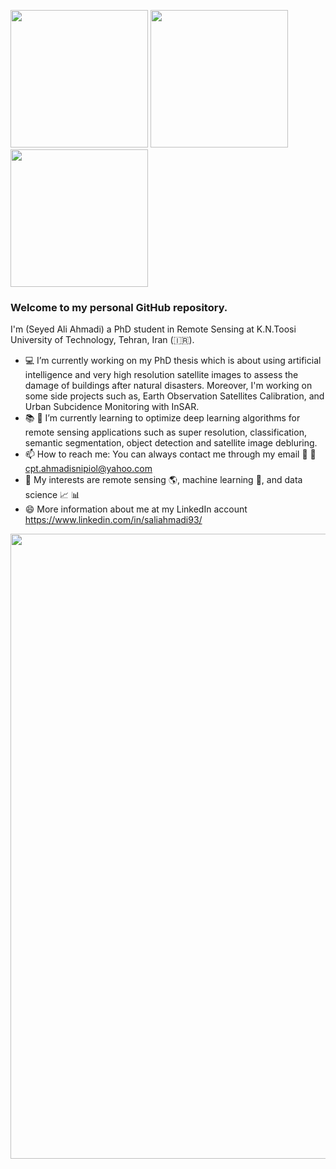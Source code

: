 <img src="https://user-images.githubusercontent.com/53389122/124669529-c763d980-dec7-11eb-824f-e6f0e1622b62.png" height="220" /> <img src="https://user-images.githubusercontent.com/53389122/124669613-ef533d00-dec7-11eb-8bc0-ba3b09057bb2.png" height="220" /> <img src="https://user-images.githubusercontent.com/53389122/124669571-dcd90380-dec7-11eb-9d16-7377d7c68923.png" height="220" />

### Welcome to my personal GitHub repository.

I'm (Seyed Ali Ahmadi) a PhD student in Remote Sensing at K.N.Toosi University of Technology, Tehran, Iran (:iran:).

- :computer: I’m currently working on my PhD thesis which is about using artificial intelligence and very high resolution satellite images to assess the damage of buildings after natural disasters. Moreover, I'm working on some side projects such as, Earth Observation Satellites Calibration, and Urban Subcidence Monitoring with InSAR.
- :books: 🌱 I’m currently learning to optimize deep learning algorithms for remote sensing applications such as super resolution, classification, semantic segmentation, object detection and satellite image debluring.
- 📫 How to reach me: You can always contact me through my email :email: :postbox: cpt.ahmadisnipiol@yahoo.com
- :blue_heart: My interests are remote sensing :earth_americas:, machine learning :game_die:, and data science :chart_with_upwards_trend: :bar_chart:
- 😄 More information about me at my LinkedIn account https://www.linkedin.com/in/saliahmadi93/


<img src="https://user-images.githubusercontent.com/53389122/124669148-29700f00-dec7-11eb-9098-9862627e1f99.png" width="1000"/>





<!--
**Seyed-Ali-Ahmadi/Seyed-Ali-Ahmadi** is a ✨ _special_ ✨ repository because its `README.md` (this file) appears on your GitHub profile.

Here are some ideas to get you started:

- 🔭 I’m currently working on ...
- 🌱 I’m currently learning ...
- 👯 I’m looking to collaborate on ...
- 🤔 I’m looking for help with ...
- 💬 Ask me about ...
- 📫 How to reach me: ...
- 😄 Pronouns: ...
- ⚡ Fun fact: ...
-->
